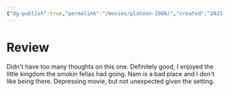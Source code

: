 ```yaml
---
{"dg-publish":true,"permalink":"/movies/platoon-1986/","created":"2023-12-04","updated":"2024-06-17"}
---
```



# Review

Didn't have too many thoughts on this one. Definitely good, I enjoyed the little kingdom the smokin fellas had going. Nam is a bad place and I don't like being there. Depressing movie, but not unexpected given the setting.
